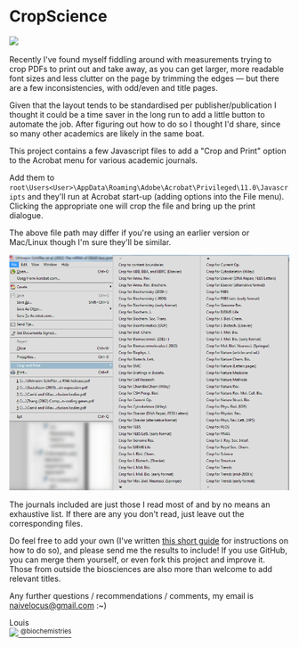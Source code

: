 CropScience
===================

![](https://github.com/lmmx/JournalCrop-n-Print/raw/master/crop.png)

Recently I've found myself fiddling around with measurements trying to crop PDFs to print out and take away, as you can get larger, more readable font sizes and less clutter on the page by trimming the edges — but there are a few inconsistencies, with odd/even and title pages.

Given that the layout tends to be standardised per publisher/publication I thought it could be a time saver in the long run to add a little button to automate the job. After figuring out how to do so I thought I'd share, since so many other academics are likely in the same boat.

This project contains a few Javascript files to add a "Crop and Print" option to the Acrobat menu for various academic journals.

Add them to <code>root\Users\<User>\AppData\Roaming\Adobe\Acrobat\Privileged\11.0\Javascripts</code> and they'll run at Acrobat start-up (adding options into the File menu). Clicking the appropriate one will crop the file and bring up the print dialogue.

The above file path may differ if you're using an earlier version or Mac/Linux though I'm sure they'll be similar.

![](https://raw.githubusercontent.com/lmmx/CropScience/master/journal%20list.png)

The journals included are just those I read most of and by no means an exhaustive list. If there are any you don't read, just leave out the corresponding files.

Do feel free to add your own (I've written [this short guide](https://github.com/lmmx/CropScience/wiki/User-guide) for instructions on how to do so), and please send me the results to include! If you use GitHub, you can merge them yourself, or even fork this project and improve it. Those from outside the biosciences are also more than welcome to add relevant titles.

Any further questions / recommendations / comments, my email is naivelocus@gmail.com :~)

Louis <br/><a href="http://twitter.com/biochemistries">![](https://31.media.tumblr.com/3aa8b186c7d752bb14d53154abbd9e34/tumblr_inline_n2x06bbkQd1s16nrs.png) <sup>@biochemistries</a></sup>
